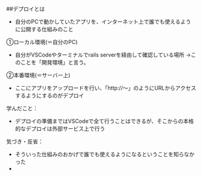 ##デプロイとは
- 自分のPCで動かしていたアプリを、インターネット上で誰でも使えるように公開する仕組みのこと

①ローカル環境(＝自分のPC)
- 自分がVSCodeやターミナルでrails serverを経由して確認している場所
→このことを「開発環境」と言う。

②本番環境(＝サーバー上)
- ここにアプリをアップロードを行い、「http://〜」のようにURLからアクセスするようにするのがデプロイ

学んだこと：
- デプロイの準備まではVSCodeで全て行うことはできるが、そこからの本格的なデプロイは外部サービス上で行う


気づき・反省：
- そういった仕組みのおかげで誰でも使えるようになるということを知らなかった
- 
